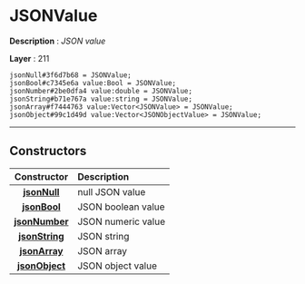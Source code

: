 # JSONValue

**Description** : *JSON value*

**Layer** : 211

```tl
jsonNull#3f6d7b68 = JSONValue;
jsonBool#c7345e6a value:Bool = JSONValue;
jsonNumber#2be0dfa4 value:double = JSONValue;
jsonString#b71e767a value:string = JSONValue;
jsonArray#f7444763 value:Vector<JSONValue> = JSONValue;
jsonObject#99c1d49d value:Vector<JSONObjectValue> = JSONValue;
```

---

## Constructors

| Constructor | Description |
| :---: | :--- |
| [**jsonNull**](constructor/jsonNull) | null JSON value |
| [**jsonBool**](constructor/jsonBool) | JSON boolean value |
| [**jsonNumber**](constructor/jsonNumber) | JSON numeric value |
| [**jsonString**](constructor/jsonString) | JSON string |
| [**jsonArray**](constructor/jsonArray) | JSON array |
| [**jsonObject**](constructor/jsonObject) | JSON object value |